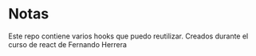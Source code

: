 # Notas

Este repo contiene varios hooks que puedo reutilizar.
Creados durante el curso de react de Fernando Herrera

